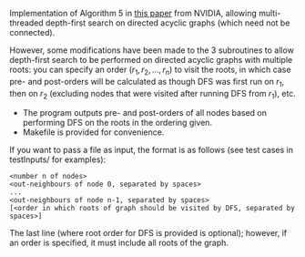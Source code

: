 Implementation of Algorithm 5 in [this paper](https://research.nvidia.com/sites/default/files/publications/nvr-2017-001.pdf) from NVIDIA, allowing multi-threaded depth-first search on directed acyclic graphs (which need not be connected).

However, some modifications have been made to the 3 subroutines to allow depth-first search to be performed
on directed acyclic graphs with multiple roots: you can specify an order $(r_1, r_2, ..., r_n)$ to visit the roots, 
in which case pre- and post-orders will be calculated as though DFS was first run on $r_1$, then on $r_2$ (excluding
nodes that were visited after running DFS from $r_1$), etc.

- The program outputs pre- and post-orders of all nodes based on performing DFS on the roots in the ordering given.
- Makefile is provided for convenience.

If you want to pass a file as input, the format is as follows (see test cases in testInputs/ for examples):
```
<number n of nodes>
<out-neighbours of node 0, separated by spaces>
...
<out-neighbours of node n-1, separated by spaces>
[<order in which roots of graph should be visited by DFS, separated by spaces>]
```
The last line (where root order for DFS is provided is optional); however, if an order is specified, it must include all roots
of the graph.
